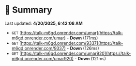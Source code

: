 # 📖 Summary
Last updated: **4/20/2025, 6:42:08 AM**

- `GET` [https://talk-m6gd.onrender.com/umar](https://talk-m6gd.onrender.com/umar) - **Down** (171ms)
- `GET` [https://talk-m6gd.onrender.com/9337](https://talk-m6gd.onrender.com/9337) - **Down** (126ms)
- `GET` [https://talk-m6gd.onrender.com/umar920](https://talk-m6gd.onrender.com/umar920) - **Down** (121ms)
